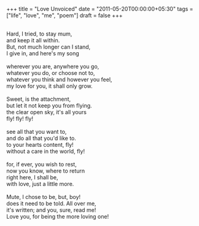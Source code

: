 +++
title = "Love Unvoiced"
date = "2011-05-20T00:00:00+05:30"
tags = ["life", "love", "me", "poem"]
draft = false
+++

<p class="verse">
<br />
Hard, I tried, to stay mum,<br />
and keep it all within.<br />
But, not much longer can I stand,<br />
I give in, and here's my song<br />
<br />
wherever you are, anywhere you go,<br />
whatever you do, or choose not to,<br />
whatever you think and however you feel,<br />
my love for you, it shall only grow.<br />
<br />
Sweet, is the attachment,<br />
but let it not keep you from flying.<br />
the clear open sky, it's all yours<br />
fly! fly! fly!<br />
<br />
see all that you want to,<br />
and do all that you'd like to.<br />
to your hearts content, fly!<br />
without a care in the world, fly!<br />
<br />
for, if ever, you wish to rest,<br />
now you know, where to return<br />
right here, I shall be,<br />
with love, just a little more.<br />
<br />
Mute, I chose to be, but, boy!<br />
does it need to be told. All over me,<br />
it's written; and you, sure, read me!<br />
Love you, for being the more loving one!<br />
<br />
</p>
